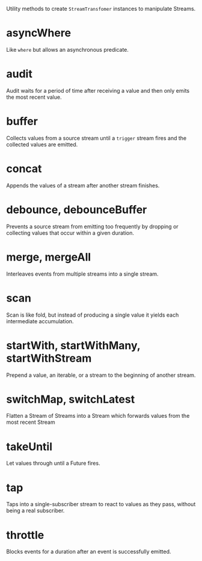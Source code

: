 Utility methods to create `StreamTransfomer` instances to manipulate Streams.

# asyncWhere

Like `where` but allows an asynchronous predicate.

# audit

Audit waits for a period of time after receiving a value and then only emits
the most recent value.

# buffer

Collects values from a source stream until a `trigger` stream fires and the
collected values are emitted.

# concat

Appends the values of a stream after another stream finishes.

# debounce, debounceBuffer

Prevents a source stream from emitting too frequently by dropping or collecting
values that occur within a given duration.

# merge, mergeAll

Interleaves events from multiple streams into a single stream.

# scan

Scan is like fold, but instead of producing a single value it yields each
intermediate accumulation.

# startWith, startWithMany, startWithStream

Prepend a value, an iterable, or a stream to the beginning of another stream.

# switchMap, switchLatest

Flatten a Stream of Streams into a Stream which forwards values from the most
recent Stream

# takeUntil

Let values through until a Future fires.

# tap

Taps into a single-subscriber stream to react to values as they pass, without
being a real subscriber.

# throttle

Blocks events for a duration after an event is successfully emitted.
